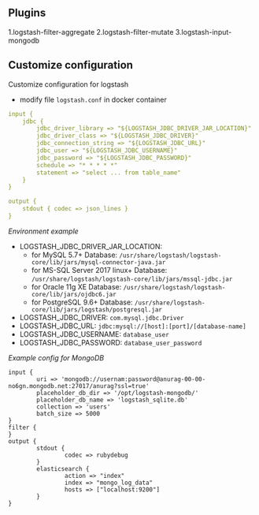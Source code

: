 ## Plugins

 1.logstash-filter-aggregate
 2.logstash-filter-mutate
 3.logstash-input-mongodb


## Customize configuration

Customize configuration for logstash

- modify file `logstash.conf` in docker container

```yml
input {
    jdbc {
        jdbc_driver_library => "${LOGSTASH_JDBC_DRIVER_JAR_LOCATION}"
        jdbc_driver_class => "${LOGSTASH_JDBC_DRIVER}"
        jdbc_connection_string => "${LOGSTASH_JDBC_URL}"
        jdbc_user => "${LOGSTASH_JDBC_USERNAME}"
        jdbc_password => "${LOGSTASH_JDBC_PASSWORD}"
        schedule => "* * * * *"
        statement => "select ... from table_name"
    }
}

output {
    stdout { codec => json_lines }
}
```

*Environment example*

- LOGSTASH_JDBC_DRIVER_JAR_LOCATION: 
    - for MySQL 5.7+ Database: `/usr/share/logstash/logstash-core/lib/jars/mysql-connector-java.jar`
    - for MS-SQL Server 2017 linux+ Database: `/usr/share/logstash/logstash-core/lib/jars/mssql-jdbc.jar`
    - for Oracle 11g XE Database: `/usr/share/logstash/logstash-core/lib/jars/ojdbc6.jar`
    - for PostgreSQL 9.6+ Database: `/usr/share/logstash-core/lib/jars/logstash/postgresql.jar`
- LOGSTASH_JDBC_DRIVER: `com.mysql.jdbc.Driver`
- LOGSTASH_JDBC_URL: `jdbc:mysql://[host]:[port]/[database-name]`
- LOGSTASH_JDBC_USERNAME: `database_user`
- LOGSTASH_JDBC_PASSWORD: `database_user_password`

 
*Example config for MongoDB*
```
input {
        uri => 'mongodb://usernam:password@anurag-00-00-no6gn.mongodb.net:27017/anurag?ssl=true'
        placeholder_db_dir => '/opt/logstash-mongodb/'
        placeholder_db_name => 'logstash_sqlite.db'
        collection => 'users'
        batch_size => 5000
}
filter {
}
output {
        stdout {
                codec => rubydebug
        }
        elasticsearch {
                action => "index"
                index => "mongo_log_data"
                hosts => ["localhost:9200"]
        }
}
```

